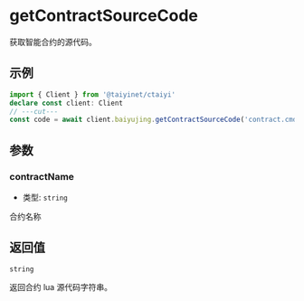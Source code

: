 # getContractSourceCode

获取智能合约的源代码。

## 示例

```ts twoslash
import { Client } from '@taiyinet/ctaiyi'
declare const client: Client
// ---cut---
const code = await client.baiyujing.getContractSourceCode('contract.cmds.std.look')
```

## 参数

### contractName

- 类型: `string`

合约名称

## 返回值

`string`

返回合约 lua 源代码字符串。

